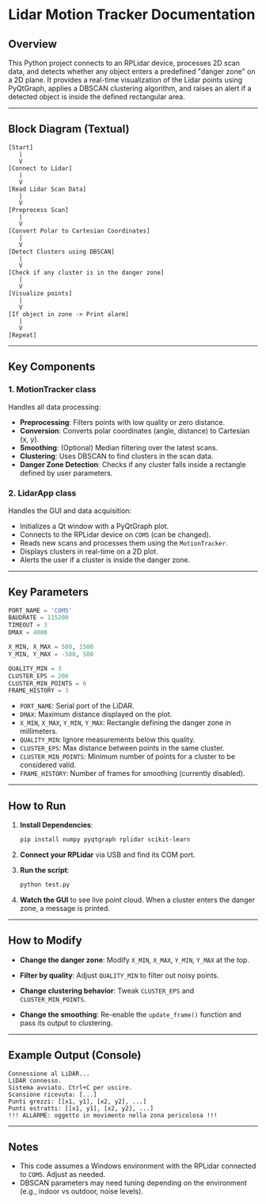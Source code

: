 # Lidar Motion Tracker Documentation

## Overview

This Python project connects to an RPLidar device, processes 2D scan data, and detects whether any object enters a predefined "danger zone" on a 2D plane. It provides a real-time visualization of the Lidar points using PyQtGraph, applies a DBSCAN clustering algorithm, and raises an alert if a detected object is inside the defined rectangular area.

---

## Block Diagram (Textual)

```
[Start]
   |
   V
[Connect to Lidar]
   |
   V
[Read Lidar Scan Data]
   |
   V
[Preprocess Scan]
   |
   V
[Convert Polar to Cartesian Coordinates]
   |
   V
[Detect Clusters using DBSCAN]
   |
   V
[Check if any cluster is in the danger zone]
   |
   V
[Visualize points]
   |
   V
[If object in zone -> Print alarm]
   |
   V
[Repeat]
```

---

## Key Components

### 1. MotionTracker class

Handles all data processing:
- **Preprocessing**: Filters points with low quality or zero distance.
- **Conversion**: Converts polar coordinates (angle, distance) to Cartesian (x, y).
- **Smoothing**: (Optional) Median filtering over the latest scans.
- **Clustering**: Uses DBSCAN to find clusters in the scan data.
- **Danger Zone Detection**: Checks if any cluster falls inside a rectangle defined by user parameters.

### 2. LidarApp class

Handles the GUI and data acquisition:
- Initializes a Qt window with a PyQtGraph plot.
- Connects to the RPLidar device on `COM5` (can be changed).
- Reads new scans and processes them using the `MotionTracker`.
- Displays clusters in real-time on a 2D plot.
- Alerts the user if a cluster is inside the danger zone.

---

## Key Parameters

```python
PORT_NAME = 'COM5'
BAUDRATE = 115200
TIMEOUT = 3
DMAX = 4000

X_MIN, X_MAX = 500, 1500
Y_MIN, Y_MAX = -500, 500

QUALITY_MIN = 3
CLUSTER_EPS = 200
CLUSTER_MIN_POINTS = 6
FRAME_HISTORY = 3
```

- `PORT_NAME`: Serial port of the LiDAR.
- `DMAX`: Maximum distance displayed on the plot.
- `X_MIN`, `X_MAX`, `Y_MIN`, `Y_MAX`: Rectangle defining the danger zone in millimeters.
- `QUALITY_MIN`: Ignore measurements below this quality.
- `CLUSTER_EPS`: Max distance between points in the same cluster.
- `CLUSTER_MIN_POINTS`: Minimum number of points for a cluster to be considered valid.
- `FRAME_HISTORY`: Number of frames for smoothing (currently disabled).

---

## How to Run

1. **Install Dependencies**:
   ```bash
   pip install numpy pyqtgraph rplidar scikit-learn
   ```

2. **Connect your RPLidar** via USB and find its COM port.

3. **Run the script**:
   ```bash
   python test.py
   ```

4. **Watch the GUI** to see live point cloud. When a cluster enters the danger zone, a message is printed.

---

## How to Modify

- **Change the danger zone**:
  Modify `X_MIN`, `X_MAX`, `Y_MIN`, `Y_MAX` at the top.

- **Filter by quality**:
  Adjust `QUALITY_MIN` to filter out noisy points.

- **Change clustering behavior**:
  Tweak `CLUSTER_EPS` and `CLUSTER_MIN_POINTS`.

- **Change the smoothing**:
  Re-enable the `update_frame()` function and pass its output to clustering.

---

## Example Output (Console)

```
Connessione al LiDAR...
LiDAR connesso.
Sistema avviato. Ctrl+C per uscire.
Scansione ricevuta: [...]
Punti grezzi: [[x1, y1], [x2, y2], ...]
Punti estratti: [[x1, y1], [x2, y2], ...]
!!! ALLARME: oggetto in movimento nella zona pericolosa !!!
```

---

## Notes

- This code assumes a Windows environment with the RPLidar connected to `COM5`. Adjust as needed.
- DBSCAN parameters may need tuning depending on the environment (e.g., indoor vs outdoor, noise levels).
